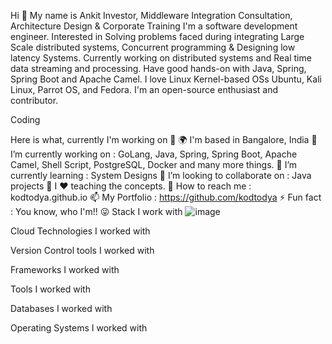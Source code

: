 Hi 👋 My name is Ankit
Investor, Middleware Integration Consultation, Architecture Design & Corporate Training
I'm a software development engineer. Interested in Solving problems faced during integrating Large Scale distributed systems, Concurrent programming & Designing low latency Systems. Currently working on distributed systems and Real time data streaming and processing. Have good hands-on with Java, Spring, Spring Boot and Apache Camel. I love Linux Kernel-based OSs Ubuntu, Kali Linux, Parrot OS, and Fedora. I'm an open-source enthusiast and contributor.

Coding

Here is what, currently I'm working on 👋
🌍 I'm based in Bangalore, India
🔭 I’m currently working on : GoLang, Java, Spring, Spring Boot, Apache Camel, Shell Script, PostgreSQL, Docker and many more things.
🌱 I’m currently learning : System Designs
👯 I’m looking to collaborate on : Java projects
📢 I ❤️ teaching the concepts.
📧 How to reach me : kodtodya.github.io
📫 My Portfolio : https://github.com/kodtodya
⚡ Fun fact : You know, who I'm!! 😜
Stack I work with
![image](https://github.com/user-attachments/assets/86c7b4bf-d862-46f4-9992-5f2ff623f1b6)

               

Cloud Technologies I worked with
   

Version Control tools I worked with
   

Frameworks I worked with
    

Tools I worked with
             

Databases I worked with
    

Operating Systems I worked with
    

<!--
**CodedByBytes/CodedByBytes** is a ✨ _special_ ✨ repository because its `README.md` (this file) appears on your GitHub profile.

Here are some ideas to get you started:

- 🔭 I’m currently working on ...
- 🌱 I’m currently learning ...
- 👯 I’m looking to collaborate on ...
- 🤔 I’m looking for help with ...
- 💬 Ask me about ...
- 📫 How to reach me: ...
- 😄 Pronouns: ...
- ⚡ Fun fact: ...
-->
